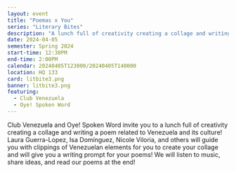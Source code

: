```yaml
---
layout: event
title: "Poemas x You"
series: "Literary Bites"
description: "A lunch full of creativity creating a collage and writing a poem related to Venezuela and its culture!"
date: 2024-04-05
semester: Spring 2024
start-time: 12:30PM
end-time: 2:00PM
calendar: 20240405T123000/20240405T140000
location: HQ 133
card: litbite3.png
banner: litbite3.png
featuring:
  - Club Venezuela
  - Oye! Spoken Word
---
```


Club Venezuela and Oye! Spoken Word invite you to a lunch full of creativity creating a collage and writing a poem related to Venezuela and its culture! Laura Guerra-Lopez, Isa Domínguez, Nicole Viloria, and others will guide you with clippings of Venezuelan elements for you to create your collage and will give you a writing prompt for your poems! We will listen to music, share ideas, and read our poems at the end!
